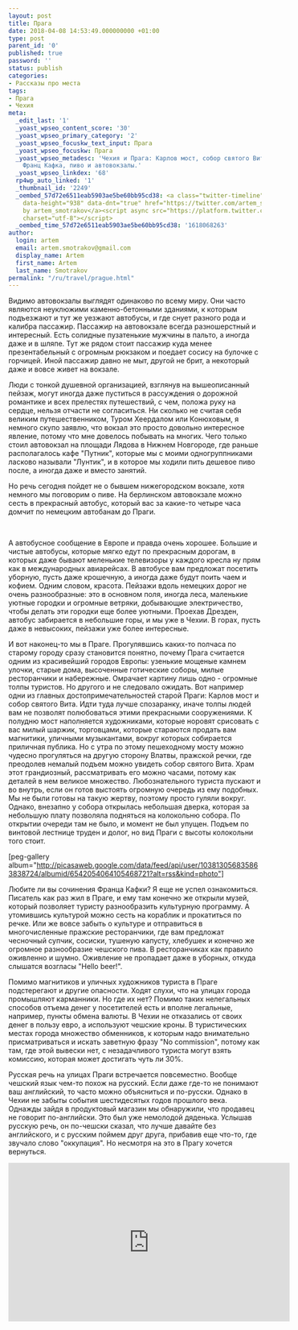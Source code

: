 ```yaml
---
layout: post
title: Прага
date: 2018-04-08 14:53:49.000000000 +01:00
type: post
parent_id: '0'
published: true
password: ''
status: publish
categories:
- Рассказы про места
tags:
- Прага
- Чехия
meta:
  _edit_last: '1'
  _yoast_wpseo_content_score: '30'
  _yoast_wpseo_primary_category: '2'
  _yoast_wpseo_focuskw_text_input: Прага
  _yoast_wpseo_focuskw: Прага
  _yoast_wpseo_metadesc: 'Чехия и Прага: Карлов мост, собор святого Вита, водные прогулки,
    Франц Кафка, пиво и автовокзалы.'
  _yoast_wpseo_linkdex: '68'
  rp4wp_auto_linked: '1'
  _thumbnail_id: '2249'
  _oembed_57d72e6511eab5903ae5be60bb95cd38: <a class="twitter-timeline" data-width="625"
    data-height="938" data-dnt="true" href="https://twitter.com/artem_smotrakov?ref_src=twsrc%5Etfw">Tweets
    by artem_smotrakov</a><script async src="https://platform.twitter.com/widgets.js"
    charset="utf-8"></script>
  _oembed_time_57d72e6511eab5903ae5be60bb95cd38: '1618068263'
author:
  login: artem
  email: artem.smotrakov@gmail.com
  display_name: Artem
  first_name: Artem
  last_name: Smotrakov
permalink: "/ru/travel/prague.html"
---
```

Видимо автовокзалы выглядят одинаково по всему миру. Они часто являются неуклюжими каменно-бетонными зданиями, к которым подъезжают и тут же уезжают автобусы, и где снует разного рода и калибра пассажир. Пассажир на автовокзале всегда разношерстный и интересный. Есть солидные пузатенькие мужчины в пальто, а иногда даже и в шляпе. Тут же рядом стоит пассажир куда менее презентабельный с огромным рюкзаком и поедает сосису на булочке с горчицей. Иной пассажир давно не мыт, другой не брит, а некоторый даже и вовсе живет на вокзале.

Люди с тонкой душевной организацией, взглянув на вышеописанный пейзаж, могут иногда даже пуститься в рассуждения о дорожной романтике и всех прелестях путешествий, с чем, положа руку на сердце, нельзя отчасти не согласиться. Ни сколько не считая себя великим путешественником, Туром Хеердалом или Конюховым, я немного скупо заявлю, что вокзал это просто довольно интересное явление, потому что мне довелось побывать на многих. Чего только стоил автовокзал на площади Лядова в Нижнем Новгороде, где раньше располагалось кафе "Путник", которые мы с моими одногруппниками ласково называли "Лунтик", и в которое мы ходили пить дешевое пиво после, а иногда даже и вместо занятий.

Но речь сегодня пойдет не о бывшем нижегородском вокзале, хотя немного мы поговорим о пиве. На берлинском автовокзале можно сесть в прекрасный автобус, который вас за какие-то четыре часа домчит по немецким автобанам до Праги.

&nbsp;

<!--more-->

А автобусное сообщение в Европе и правда очень хорошее. Большие и чистые автобусы, которые мягко едут по прекрасным дорогам, в которых даже бывают меленькие телевизоры у каждого кресла ну прям как в международных авиарейсах. В автобусе вам предложат посетить уборную, пусть даже крошечную, а иногда даже будут поить чаем и кофием. Одним словом, красота. Пейзажи вдоль немецких дорог не очень разнообразные: это в основном поля, иногда леса, маленькие уютные городки и огромные ветряки, добывающие электричество, чтобы делать эти городки еще более уютными. Проехав Дрезден, автобус забирается в небольшие горы, и мы уже в Чехии. В горах, пусть даже в невысоких, пейзажи уже более интересные.

И вот наконец-то мы в Праге. Прогулявшись каких-то полчаса по старому городу сразу становится понятно, почему Прага считается одним из красивейший городов Европы: узенькие мощеные камнем улочки, старые дома, высоченные готические соборы, милые ресторанчики и набережные. Омрачает картину лишь одно - огромные толпы туристов. Но другого и не следовало ожидать. Вот например одни из главных достопримечательностей старой Праги: Карлов мост и собор святого Вита. Идти туда лучше спозаранку, иначе толпы людей вам не позволят полюбоваться этими прекрасными сооружениями. К полудню мост наполняется художниками, которые норовят срисовать с вас милый шаржик, торговцами, которые стараются продать вам магнитики, уличными музыкантами, вокруг которых собирается приличная публика. Но с утра по этому пешеходному мосту можно чудесно прогуляться на другую сторону Влатвы, пражской речки, где преодолев немалый подъем можно увидеть собор святого Вита. Храм этот грандиозный, рассматривать его можно часами, потому как деталей в нем великое множество. Любознательного туриста пускают и во внутрь, если он готов выстоять огромную очередь из ему подобных. Мы не были готовы на такую жертву, поэтому просто гуляли вокруг. Однако, внезапно у собора открылась небольшая дверка, которая за небольшую плату позволяла подняться на колокольню собора. По открытии очереди там не было, и момент не был упущен. Подъем по винтовой лестнице труден и долог, но вид Праги с высоты колокольни того стоит.

[peg-gallery album="http://picasaweb.google.com/data/feed/api/user/103813056835863838724/albumid/6542054064105468721?alt=rss&kind=photo"]

Любите ли вы сочинения Франца Кафки? Я еще не успел ознакомиться. Писатель как раз жил в Праге, и ему там конечно же открыли музей, который позволяет туристу разнообразить культурную программу. А утомившись культурой можно сесть на кораблик и прокатиться по речке. Или же вовсе забыть о культуре и отправиться в многочисленные пражские ресторанчики, где вам предложат чесночный супчик, сосиски, тушеную капусту, хлебушек и конечно же огромное разнообразие чешского пива. В ресторанчиках как правило оживленно и шумно. Оживление не пропадает даже в уборных, откуда слышатся возгласы "Hello beer!".

Помимо магнитиков и уличных художников туриста в Праге подстерегают и другие опасности. Ходят слухи, что на улицах города промышляют карманники. Но где их нет? Помимо таких нелегальных способов отъема денег у посетителей есть и вполне легальные, например, пункты обмена валюты. В Чехии не отказались от своих денег в пользу евро, а используют чешские кроны. В туристических местах города множество обменников, к которым надо внимательно присматриваться и искать заветную фразу "No commission", потому как там, где этой вывески нет, с незадачливого туриста могут взять комиссию, которая может достигать чуть ли 30%.

Русская речь на улицах Праги встречается повсеместно. Вообще чешский язык чем-то похож на русский. Если даже где-то не понимают ваш английский, то часто можно объясниться и по-русски. Однако в Чехии не забыты события шестидесятых годов прошлого века. Однажды зайдя в продуктовый магазин мы обнаружили, что продавец не говорит по-английски. Это был уже немолодой дяденька. Услышав русскую речь, он по-чешски сказал, что лучше давайте без английского, и с русским поймем друг друга, прибавив еще что-то, где звучало слово "оккупация". Но несмотря на это в Прагу хочется вернуться.

<iframe src="https://www.youtube.com/embed/nkECS7gwYHM" width="560" height="315" frameborder="0" allowfullscreen="allowfullscreen"></iframe>

